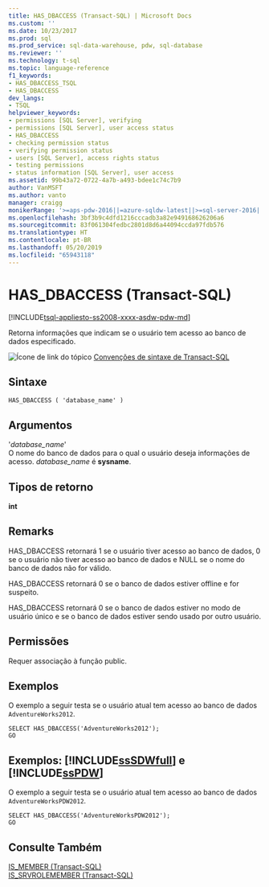 ```yaml
---
title: HAS_DBACCESS (Transact-SQL) | Microsoft Docs
ms.custom: ''
ms.date: 10/23/2017
ms.prod: sql
ms.prod_service: sql-data-warehouse, pdw, sql-database
ms.reviewer: ''
ms.technology: t-sql
ms.topic: language-reference
f1_keywords:
- HAS_DBACCESS_TSQL
- HAS_DBACCESS
dev_langs:
- TSQL
helpviewer_keywords:
- permissions [SQL Server], verifying
- permissions [SQL Server], user access status
- HAS_DBACCESS
- checking permission status
- verifying permission status
- users [SQL Server], access rights status
- testing permissions
- status information [SQL Server], user access
ms.assetid: 99b43a72-0722-4a7b-a493-bdee1c74c7b9
author: VanMSFT
ms.author: vanto
manager: craigg
monikerRange: '>=aps-pdw-2016||=azure-sqldw-latest||>=sql-server-2016||=sqlallproducts-allversions||>=sql-server-linux-2017||=azuresqldb-mi-current'
ms.openlocfilehash: 3bf3b9c4dfd1216cccadb3a82e949168626206a6
ms.sourcegitcommit: 83f061304fedbc2801d8d6a44094ccda97fdb576
ms.translationtype: HT
ms.contentlocale: pt-BR
ms.lasthandoff: 05/20/2019
ms.locfileid: "65943118"
---
```

# <a name="hasdbaccess-transact-sql"></a>HAS_DBACCESS (Transact-SQL)
[!INCLUDE[tsql-appliesto-ss2008-xxxx-asdw-pdw-md](../../includes/tsql-appliesto-ss2008-xxxx-asdw-pdw-md.md)]

  Retorna informações que indicam se o usuário tem acesso ao banco de dados especificado.  
  
 ![Ícone de link do tópico](../../database-engine/configure-windows/media/topic-link.gif "Ícone de link do tópico") [Convenções de sintaxe de Transact-SQL](../../t-sql/language-elements/transact-sql-syntax-conventions-transact-sql.md)  
  
## <a name="syntax"></a>Sintaxe  
  
```  
HAS_DBACCESS ( 'database_name' )  
```  
  
## <a name="arguments"></a>Argumentos  
 '*database_name*'  
 O nome do banco de dados para o qual o usuário deseja informações de acesso. *database_name* é **sysname**.  
  
## <a name="return-types"></a>Tipos de retorno  
 **int**  
  
## <a name="remarks"></a>Remarks  
 HAS_DBACCESS retornará 1 se o usuário tiver acesso ao banco de dados, 0 se o usuário não tiver acesso ao banco de dados e NULL se o nome do banco de dados não for válido.  
  
 HAS_DBACCESS retornará 0 se o banco de dados estiver offline e for suspeito.  
  
 HAS_DBACCESS retornará 0 se o banco de dados estiver no modo de usuário único e se o banco de dados estiver sendo usado por outro usuário.  
  
## <a name="permissions"></a>Permissões  
 Requer associação à função public.  
  
## <a name="examples"></a>Exemplos  
 O exemplo a seguir testa se o usuário atual tem acesso ao banco de dados `AdventureWorks2012`.  
  
```  
SELECT HAS_DBACCESS('AdventureWorks2012');  
GO  
```  
  
## <a name="examples-includesssdwfullincludessssdwfull-mdmd-and-includesspdwincludessspdw-mdmd"></a>Exemplos: [!INCLUDE[ssSDWfull](../../includes/sssdwfull-md.md)] e [!INCLUDE[ssPDW](../../includes/sspdw-md.md)]  
 O exemplo a seguir testa se o usuário atual tem acesso ao banco de dados `AdventureWorksPDW2012`.  
  
```  
SELECT HAS_DBACCESS('AdventureWorksPDW2012');  
GO  
```  
  
## <a name="see-also"></a>Consulte Também  
 [IS_MEMBER &#40;Transact-SQL&#41;](../../t-sql/functions/is-member-transact-sql.md)   
 [IS_SRVROLEMEMBER &#40;Transact-SQL&#41;](../../t-sql/functions/is-srvrolemember-transact-sql.md)  
  
  

